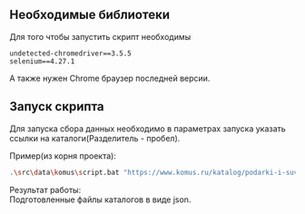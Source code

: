 ## Необходимые библиотеки

Для того чтобы запустить скрипт необходимы

```
undetected-chromedriver==3.5.5
selenium==4.27.1
```

А также нужен Chrome браузер последней версии.

## Запуск скрипта

Для запуска сбора данных необходимо в параметрах запуска указать ссылки на каталоги(Разделитель - пробел). 

Пример(из корня проекта):

```bash
.\src\data\komus\script.bat "https://www.komus.ru/katalog/podarki-i-suveniry/originalnye-podarki/antistressy/c/4951/" "https://www.komus.ru/katalog/podarki-i-suveniry/tovary-dlya-sporta-piknika-i-otdykha/tovary-dlya-plavaniya/c/4929/"
```

Результат работы:  
Подготовленные файлы каталогов в виде json.